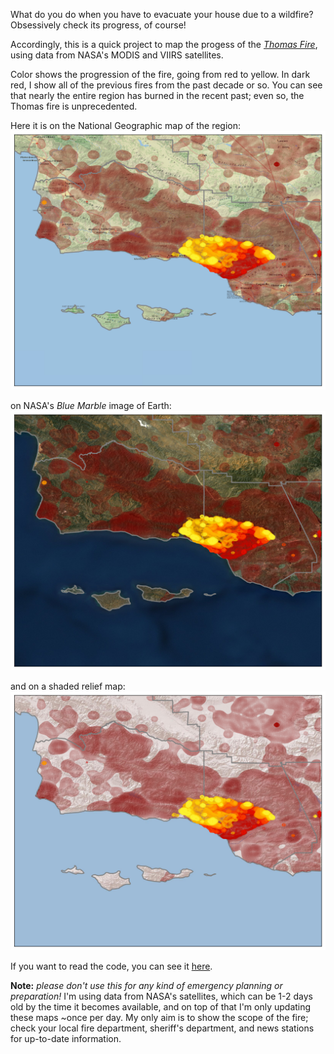 What do you do when you have to evacuate your house due to a wildfire?  Obsessively check its progress, of course!

Accordingly, this is a quick project to map the progess of the [*Thomas Fire*](https://en.wikipedia.org/wiki/Thomas_Fire), using data from NASA's MODIS and VIIRS satellites.

Color shows the progression of the fire, going from red to yellow.
In dark red, I show all of the previous fires from the past decade or so.
You can see that nearly the entire region has burned in the recent past; even so, the Thomas fire is unprecedented.

Here it is on the National Geographic map of the region:
![plain-map](thomas-fire_natgeo.png)

on NASA's *Blue Marble* image of Earth:
![fancy-map](thomas-fire.png)

and on a shaded relief map:
![fancy-map](thomas-fire2.png)

If you want to read the code, you can see it [here](https://nbviewer.jupyter.org/github/mkmcc/ThomasFire/blob/master/Thomas%20Fire.ipynb).

**Note:** *please don't use this for any kind of emergency planning or preparation!*
I'm using data from NASA's satellites, which can be 1-2 days old by the time it becomes available, and on top of that I'm only updating these maps ~once per day.
My only aim is to show the scope of the fire; check your local fire department, sheriff's department, and news stations for up-to-date information.
